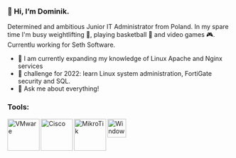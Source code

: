 ### 👋 Hi, I’m Dominik.

Determined and ambitious Junior IT Administrator from Poland. In my spare time I'm busy weightlifting :muscle:, playing basketball :basketball:
and video games :video_game:. Currentlu working for Seth Software.
- 🌱 I am currently expanding my knowledge of Linux Apache and Nginx services
- :blue_book: challenge for 2022: learn Linux system administration, FortiGate security and SQL.
- 💬 Ask me about everything!

### Tools:
<img align="left" alt="VMware" width="72px" src="https://1000logos.net/wp-content/uploads/2020/06/VMware-logo.jpg" />
<img align="left" alt="Cisco" width="72px" src="https://logos-world.net/wp-content/uploads/2021/08/Cisco-Logo.png" />
<img align="left" alt="MikroTik" width="72px" src="https://upload.wikimedia.org/wikipedia/commons/thumb/3/37/MikroTik_logo.svg/1280px-MikroTik_logo.svg.png" />
<img align="left" alt="Windows" width="42px" src="https://upload.wikimedia.org/wikipedia/commons/thumb/5/5f/Windows_logo_-_2012.svg/88px-Windows_logo_-_2012.svg.png" />
